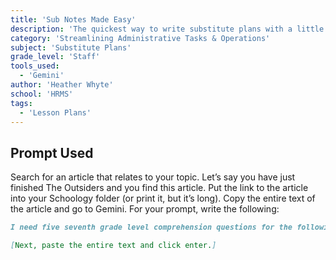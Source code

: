 ```yaml
---
title: 'Sub Notes Made Easy'
description: 'The quickest way to write substitute plans with a little help from Gemini.'
category: 'Streamlining Administrative Tasks & Operations'
subject: 'Substitute Plans'
grade_level: 'Staff'
tools_used:
  - 'Gemini'
author: 'Heather Whyte'
school: 'HRMS'
tags:
  - 'Lesson Plans'
---
```


## Prompt Used

Search for an article that relates to your topic. Let’s say you have just finished The Outsiders and you find this article. Put the link to the article into your Schoology folder (or print it, but it’s long).
Copy the entire text of the article and go to Gemini. For your prompt, write the following:

```md
I need five seventh grade level comprehension questions for the following text:

[Next, paste the entire text and click enter.]
```
